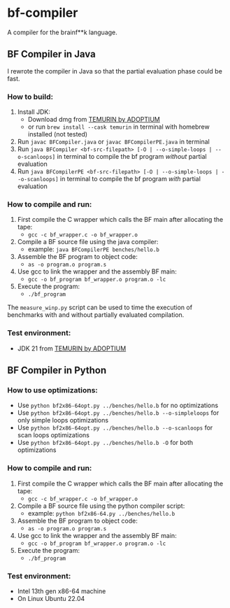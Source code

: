 # bf-compiler
A compiler for the brainf**k language.

## BF Compiler in Java
I rewrote the compiler in Java so that the partial evaluation phase could be fast.

### How to build:
1. Install JDK:
    - Download dmg from [TEMURIN by ADOPTIUM](https://adoptium.net/temurin/releases/?os=any&arch=any)
    - or run `brew install --cask temurin` in terminal with homebrew installed (not tested)
2. Run `javac BFCompiler.java` or `javac BFCompilerPE.java` in terminal
3. Run `java BFCompiler <bf-src-filepath> [-O | --o-simple-loops | --o-scanloops]` in terminal to compile the bf program _without_ partial evaluation
4. Run `java BFCompilerPE <bf-src-filepath> [-O | --o-simple-loops | --o-scanloops]` in terminal to compile the bf program _with_ partial evaluation

### How to compile and run:
1. First compile the C wrapper which calls the BF main after allocating the tape:
    - `gcc -c bf_wrapper.c -o bf_wrapper.o`
2. Compile a BF source file using the java compiler:
    - example: `java BFCompilerPE benches/hello.b`
3. Assemble the BF program to object code:
    - `as -o program.o program.s`
4. Use gcc to link the wrapper and the assembly BF main:
    - `gcc -o bf_program bf_wrapper.o program.o -lc`
5. Execute the program:
    - `./bf_program`

The `measure_winp.py` script can be used to time the execution of benchmarks with and without partially evaluated compilation.

### Test environment:
- JDK 21 from [TEMURIN by ADOPTIUM](https://adoptium.net/temurin/releases/?os=any&arch=any)




## BF Compiler in Python
### How to use optimizations:
- Use `python bf2x86-64opt.py ../benches/hello.b` for no optimizations
- Use `python bf2x86-64opt.py ../benches/hello.b --o-simpleloops` for only simple loops optimizations
- Use `python bf2x86-64opt.py ../benches/hello.b --o-scanloops` for scan loops optimizations
- Use `python bf2x86-64opt.py ../benches/hello.b -O` for both optimizations



### How to compile and run:
1. First compile the C wrapper which calls the BF main after allocating the tape:
    - `gcc -c bf_wrapper.c -o bf_wrapper.o`
2. Compile a BF source file using the python compiler script:
    - example: `python bf2x86-64.py ../benches/hello.b`
3. Assemble the BF program to object code:
    - `as -o program.o program.s`
4. Use gcc to link the wrapper and the assembly BF main:
    - `gcc -o bf_program bf_wrapper.o program.o -lc`
5. Execute the program:
    - `./bf_program`

### Test environment:
- Intel 13th gen x86-64 machine
- On Linux Ubuntu 22.04


